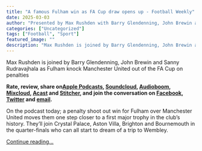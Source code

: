 ```yaml
---
title: "A famous Fulham win as FA Cup draw opens up - Football Weekly"
date: 2025-03-03
author: "Presented by Max Rushden with Barry Glendenning, John Brewin and Sanny Rudravajhala. Produced by Joel Grove and our executive producer is Danielle Stephens"
categories: ["Uncategorized"]
tags: ["Football", "Sport"]
featured_image: ""
description: "Max Rushden is joined by Barry Glendenning, John Brewin and Sanny Rudravajhala as Fulham knock Manchester United out of the FA Cup on penaltiesRate, review, sha..."
---
```


Max Rushden is joined by Barry Glendenning, John Brewin and Sanny Rudravajhala as Fulham knock Manchester United out of the FA Cup on penalties

**Rate, review, share on[Apple Podcasts](https://itunes.apple.com/podcast/football-weekly-the-guardian/id188674007?mt=2), [Soundcloud](https://soundcloud.com/guardianfootballweekly), [Audioboom](https://audioboom.com/channel/football-weekly), [Mixcloud](https://www.mixcloud.com/guardianfootballweekly/), [Acast](https://www.acast.com/footballweekly) and [Stitcher](http://www.stitcher.com/podcast/guardianuk/football-weekly), and join the conversation on [Facebook](https://www.facebook.com/GuardianPodcasts/), [Twitter](https://twitter.com/guardianaudio) and [email](mailto:footballweekly@theguardian.com).**

On the podcast today; a penalty shoot out win for Fulham over Manchester United moves them one step closer to a first major trophy in the club’s history. They’ll join Crystal Palace, Aston Villa, Brighton and Bournemouth in the quarter-finals who can all start to dream of a trip to Wembley.

[Continue reading...](https://www.theguardian.com/football/audio/2025/mar/03/a-famous-fulham-win-as-fa-cup-draw-opens-up-football-weekly)
